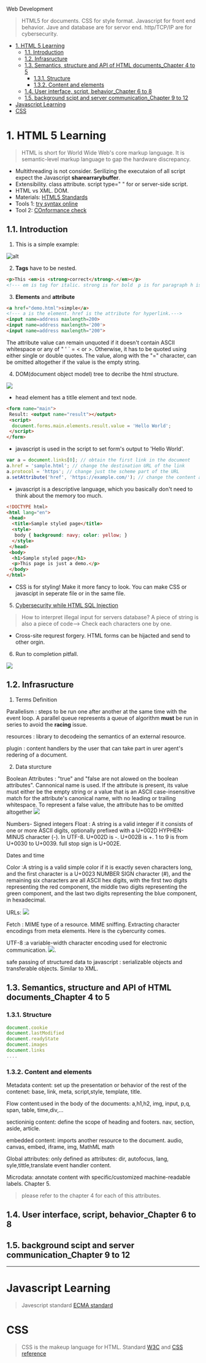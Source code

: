 Web Development

> HTML5 for documents. CSS for style format. Javascript for front end behavior. Jave and database are for servor end. http/TCP/IP are for cybersecurity.


- [1. HTML 5 Learning](#1-html-5-learning)
  - [1.1. Introduction](#11-introduction)
  - [1.2. Infrasructure](#12-infrasructure)
  - [1.3. Semantics, structure and API of HTML documents_Chapter 4 to 5](#13-semantics-structure-and-api-of-html-documents_chapter-4-to-5)
    - [1.3.1. Structure](#131-structure)
    - [1.3.2. Content and elements](#132-content-and-elements)
  - [1.4. User interface, script, behavior_Chapter 6 to 8](#14-user-interface-script-behavior_chapter-6-to-8)
  - [1.5. background scipt and server communication_Chapter 9 to 12](#15-background-scipt-and-server-communication_chapter-9-to-12)
- [Javascript Learning](#javascript-learning)
- [CSS](#css)

# 1. HTML 5 Learning

> HTML is short for World Wide Web's core markup language. It is semantic-level markup language to gap the hardware discrepancy.

- Multithreading is not consider. Serilizing the executaion of all script expect the Javascript **sharearrarybuffer**.
- Extensibility. class attribute. script type=" " for or server-side script.
- HTML vs XML. DOM.
- Materials:  [HTML5 Standards](https://html.spec.whatwg.org/#introduction)
- Tools 1: [try syntax online](https://www.w3schools.com/tags/tryit.asp?filename=tryhtml_phrase_strong)
- Tool 2: [COnformance check](https://whatwg.org/validator/)

## 1.1. Introduction

1. This is a simple example:

![alt](Fig1.png)

2. **Tags** have to be nested.

```html
<p>This <em>is <strong>correct</strong>.</em></p>
<!--- em is tag for italic. strong is for bold  p is for paragraph h is for heading--->

```

3. **Elements** and **attribute**

```html
<a href="demo.html">simple</a>
<!--- a is the element. href is the attribute for hyperlink.--->
<input name=address maxlength=200>
<input name=address maxlength='200'>
<input name=address maxlength="200">

```

The attribute value can remain unquoted if it doesn't contain ASCII whitespace or any of " ' ` = < or >. Otherwise, it has to be quoted using either single or double quotes. The value, along with the "=" character, can be omitted altogether if the value is the empty string.

4. DOM(document object model) tree to decribe the html structure.

![](2021-09-20-16-10-31.png)

- head element has a titlle element and text node.

```html
<form name="main">
 Result: <output name="result"></output>
 <script>
  document.forms.main.elements.result.value = 'Hello World';
 </script>
</form>
```

- javascript is used in the script to set form's output to 'Hello World'.

```javascript
var a = document.links[0]; // obtain the first link in the document
a.href = 'sample.html'; // change the destination URL of the link
a.protocol = 'https'; // change just the scheme part of the URL
a.setAttribute('href', 'https://example.com/'); // change the content attribute directly

```

- javascript is a descriptive language, which you basically don't need to think about the memory too much.

```html
<!DOCTYPE html>
<html lang="en">
 <head>
  <title>Sample styled page</title>
  <style>
   body { background: navy; color: yellow; }
  </style>
 </head>
 <body>
  <h1>Sample styled page</h1>
  <p>This page is just a demo.</p>
 </body>
</html>

```

- CSS is for styling! Make it more fancy to look. You can make CSS or javascipt in seperate file or in the same file.

5. [Cybersecurity while HTML SQL Injection](https://www.w3schools.com/sql/sql_injection.asp)

> How to interpret illegal input for servers database?  A piece of string is also a piece of code--> Check each characters one by one.

- Cross-site requrest forgery. HTML forms can be hijacted and send to other orgin.

6. Run to completion pitfall.

![](2021-09-20-17-04-01.png)

## 1.2. Infrasructure

1. Terms Definition

Parallelism
: steps to be run one after another at the same time with the event loop. A parallel queue represents a queue of algorithm **must** be run in series to avoid the **racing** issue.

resources
: library to decodeing the semantics of an external resource.

plugin
: content handlers by the user that can take part in urer agent's redering of a document.

2. Data sturcture

Boolean Attributes
: "true" and "false are not alowed on the boolean attributes". Cannonical name is used. If the attribute is present, its value must either be the empty string or a value that is an ASCII case-insensitive match for the attribute's canonical name, with no leading or trailing whitespace. To represent a false value, the attribute has to be omitted altogether
![](2021-09-21-16-21-58.png)

Numbers- Signed integers Float
: A string is a valid integer if it consists of one or more ASCII digits, optionally prefixed with a U+002D HYPHEN-MINUS character (-). In UTF-8.  U+002D is -. U+002B is +.  1 to 9 is from U+0030 to U+0039. full stop sign is U+002E.

Dates and time

Color
:A string is a valid simple color if it is exactly seven characters long, and the first character is a U+0023 NUMBER SIGN character (#), and the remaining six characters are all ASCII hex digits, with the first two digits representing the red component, the middle two digits representing the green component, and the last two digits representing the blue component, in hexadecimal.

URLs:
![](2021-09-21-16-54-56.png)

Fetch
: MIME type of a resource. MIME sniffing. Extracting character encodings from meta elements. Here is the cybercurity comes.

UTF-8
:a variable-width character encoding used for electronic communication.
![](2021-09-21-17-11-20.png).

safe passing of structured data to javascript
: serializable objects and transferable objects. Similar to XML.

## 1.3. Semantics, structure and API of HTML documents_Chapter 4 to 5

### 1.3.1. Structure

```javascript
document.cookie
document.lastModified
document.readyState
document.images
document.links
....
```

### 1.3.2. Content and elements

Metadata content: set up the presentation or behavior of the rest of the contenet: base, link, meta, script,style, template, title.

Flow content:used in the body of the documents: a,h1,h2, img, input, p,q, span, table, time,div,...

sectioninig content: define the scope of heading and footers. nav, section, aside, article.

embedded content: imports another resource to the document. audio, canvas, embed, iframe, img, MathML math

Global attributes: only defined as attributes: dir, autofocus, lang, syle,tittle,translate event handler content.

Microdata: annotate content with specific/customized machine-readable labels. Chapter 5.

> please refer to the chapter 4 for each of this attributes.

## 1.4. User interface, script, behavior_Chapter 6 to 8

## 1.5. background scipt and server communication_Chapter 9 to 12

-----

# Javascript Learning

> Javescript standard [ECMA standard](https://tc39.es/ecma262/#sec-intro)


# CSS 

> CSS is the makeup language for HTML. Standard [W3C](https://www.w3.org/Style/CSS/learning) and [CSS reference](https://www.w3.org/TR/2021/WD-css-ui-4-20210316/)